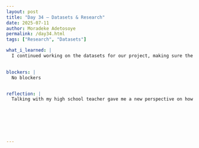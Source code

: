 ```yaml
---
layout: post
title: "Day 34 – Datasets & Research"
date: 2025-07-11
author: Moradeke Adetosoye
permalink: /day34.html
tags: ["Research", "Datasets"]

what_i_learned: |
  I continued working on the datasets for our project, making sure the entries are accurate and consistent. I also had some helpful conversations with my high school teacher about different resources and websites we could use to support our research. We discussed tools that could help with data verification, citation, and finding credible information for the paper. The input gave me new ideas on how to strengthen our content and make the dataset more useful moving forward.

  
blockers: |
  No blockers


reflection: |
  Talking with my high school teacher gave me a new perspective on how to approach our research. I realized there are a lot more tools and databases out there that we haven’t fully explored yet. It also reminded me that asking questions and getting input from others can really improve the quality of our work. Working on the datasets again helped reinforce the importance of accuracy and consistency, especially since this data will directly support our final paper.






  
---
```


